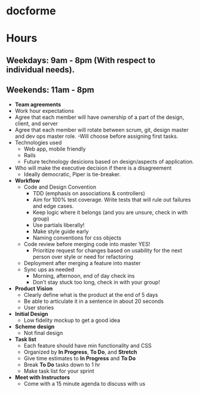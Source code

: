 # docforme

# Hours

  ## Weekdays: 9am - 8pm (With respect to individual needs).

  ## Weekends: 11am - 8pm


  - **Team agreements**
  - Work hour expectations
  - Agree that each member will have ownership of a part of the design, client, and server
  - Agree that each member will rotate between scrum, git, design master and dev ops master role.
    -Will choose before assigning first tasks.
  - Technologies used
    - Web app, mobile friendly
    - Rails
    - Future technology desicions based on design/aspects of application.
  - Who will make the executive decision if there is a disagreement
    - Ideally democratic, Piper is tie-breaker.
- **Workflow**
  - Code and Design Convention
    - TDD (emphasis on associations & controllers)
    - Aim for 100% test coverage. Write tests that will rule out failures and edge cases.
    - Keep logic where it belongs (and you are unsure, check in with group)
    - Use partials liberally!
    - Make style guide early
    - Naming conventions for css objects
  - Code review before merging code into master YES!
    - Prioritize request for changes based on usability for the next person over style or need for refactoring
  - Deployment after merging a feature into master
  - Sync ups as needed
    - Morning, afternoon, end of day check ins
    - Don't stay stuck too long, check in with your group!
- **Product Vision**
  - Clearly define what is the product at the end of 5 days
  - Be able to articulate it in a sentence in about 20 seconds
  - User stories
- **Initial Design**
  - Low fidelity mockup to get a good idea
- **Scheme design**
  - Not final design
- **Task list**
  - Each feature should have min functionality and CSS
  - Organized by **In Progress**, **To Do**, and **Stretch**
  - Give time estimates to **In Progress** and **To Do**
  - Break **To Do** tasks down to 1 hr
  - Make task list for your sprint
- **Meet with Instructors**
  - Come with a 15 minute agenda to discuss with us
